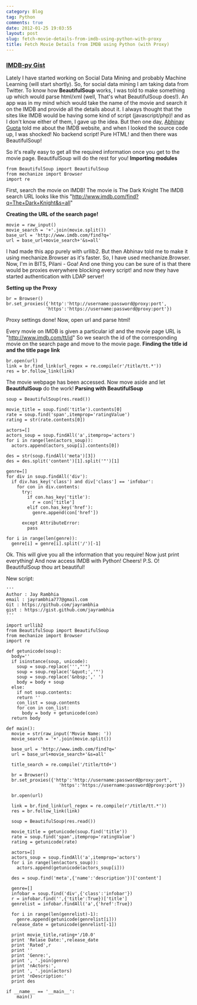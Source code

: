 ```yaml
---
category: Blog
tag: Python
comments: true
date: 2012-01-25 19:03:55
layout: post
slug: fetch-movie-details-from-imdb-using-python-with-proxy
title: Fetch Movie Details from IMDB using Python (with Proxy)
---
```



### [IMDB-py Gist](https://gist.github.com/1678382)

Lately I have started working on Social Data Mining and probably Machine Learning (will start shortly).
So, for social data mining I am taking data from Twitter. To know how **BeautifulSoup** works, I was told to make something up which would parse html/xml (well, That's what BeautifulSoup does!). An app was in my mind which would take the name of the movie and search it on the IMDB and provide all the details about it.
I always thought that the sites like IMDB would be having some kind of script (javascript/php)! and as I don't know either of them, I gave up the idea. But then one day, [Abhinav Gupta](https://twitter.com/MeGupsta) told me about the IMDB website, and when I looked the source code up, I was shocked! No backend script! Pure HTML! and then there was BeautifulSoup!

So it's really easy to get all the required information once you get to the movie page. BeautifulSoup will do the rest for you!
**Importing modules**

    
    from BeautifulSoup import BeautifulSoup
    from mechanize import Browser
    import re

First, search the movie on IMDB! The movie is The Dark Knight
The IMDB search URL looks like this "http://www.imdb.com/find?q=The+Dark+Knight&s=all"

**Creating the URL of the search page!**

    
    movie = raw_input()
    movie_search = '+'.join(movie.split())
    base_url = 'http://www.imdb.com/find?q='
    url = base_url+movie_search+'&s=all'


I had made this app purely with urllib2. But then Abhinav told me to make it using mechanize.Browser as it's faster.
So, I have used mechanize.Browser.
Now, I'm in BITS, Pilani - Goa! And one thing you can be sure of is that there would be proxies everywhere blocking every script! and now they have started authentication with LDAP server!

**Setting up the Proxy**

    
    br = Browser()
    br.set_proxies({'http':'http://username:password@proxy:port',
                   'https':'https://username:password@proxy:port'})


Proxy settings done! Now, open url and parse html!

Every movie on IMDB is given a particular id! and the movie page URL is "http://www.imdb.com/tt/id"
So we search the id of the corresponding movie on the search page and move to the movie page.
**Finding the title id and the title page link**

    
    br.open(url)
    link = br.find_link(url_regex = re.compile(r'/title/tt.*'))
    res = br.follow_link(link)

The movie webpage has been accessed. Now move aside and let **BeautifulSoup** do the work!
**Parsing with **BeautifulSoup****

    
    soup = BeautifulSoup(res.read())
    
    movie_title = soup.find('title').contents[0]
    rate = soup.find('span',itemprop='ratingValue')
    rating = str(rate.contents[0])
    
    actors=[]
    actors_soup = soup.findAll('a',itemprop='actors')
    for i in range(len(actors_soup)):
      actors.append(actors_soup[i].contents[0])
    
    des = str(soup.findAll('meta')[3])
    des = des.split('content')[1].split('"')[1]
    
    genre=[]
    for div in soup.findAll('div'):
      if div.has_key('class') and div['class'] == 'infobar':
        for con in div.contents:
          try:
            if con.has_key('title'):
              r = con['title']
            elif con.has_key('href'):
              genre.append(con['href'])
    
          except AttributeError:
            pass
    
    for i in range(len(genre)):
      genre[i] = genre[i].split('/')[-1]


Ok. This will give you all the information that you require! Now just print everything!
And now access IMDB with Python!
Cheers!
P.S. O! BeautifulSoup thou art beautiful!

New script:

    
    '''
    Author : Jay Rambhia
    email : jayrambhia777@gmail.com
    Git : https://github.com/jayrambhia
    gist : https://gist.github.com/jayrambhia
    '''
    
    import urllib2
    from BeautifulSoup import BeautifulSoup
    from mechanize import Browser
    import re
    
    def getunicode(soup):
      body=''
      if isinstance(soup, unicode):
        soup = soup.replace(''',"'")
        soup = soup.replace('&quot;','"')
        soup = soup.replace('&nbsp;',' ')
        body = body + soup
      else:
        if not soup.contents:
        return ''
        con_list = soup.contents
        for con in con_list:
          body = body + getunicode(con)
      return body
    
    def main():
      movie = str(raw_input('Movie Name: '))
      movie_search = '+'.join(movie.split())
    
      base_url = 'http://www.imdb.com/find?q='
      url = base_url+movie_search+'&s=all'
    
      title_search = re.compile('/title/ttd+')
    
      br = Browser()
      br.set_proxies({'http':'http://username:password@proxy:port',
                        'https':'https://username:password@proxy:port'})
    
      br.open(url)
    
      link = br.find_link(url_regex = re.compile(r'/title/tt.*'))
      res = br.follow_link(link)
    
      soup = BeautifulSoup(res.read())
    
      movie_title = getunicode(soup.find('title'))
      rate = soup.find('span',itemprop='ratingValue')
      rating = getunicode(rate)
    
      actors=[]
      actors_soup = soup.findAll('a',itemprop='actors')
      for i in range(len(actors_soup)):
        actors.append(getunicode(actors_soup[i]))
    
      des = soup.find('meta',{'name':'description'})['content']
    
      genre=[]
      infobar = soup.find('div',{'class':'infobar'})
      r = infobar.find('',{'title':True})['title']
      genrelist = infobar.findAll('a',{'href':True})
    
      for i in range(len(genrelist)-1):
        genre.append(getunicode(genrelist[i]))
      release_date = getunicode(genrelist[-1])
    
      print movie_title,rating+'/10.0'
      print 'Relase Date:',release_date
      print 'Rated',r
      print ''
      print 'Genre:',
      print ', '.join(genre)
      print 'nActors:',
      print ', '.join(actors)
      print 'nDescription:'
      print des
    
    if __name__ == '__main__':
        main()